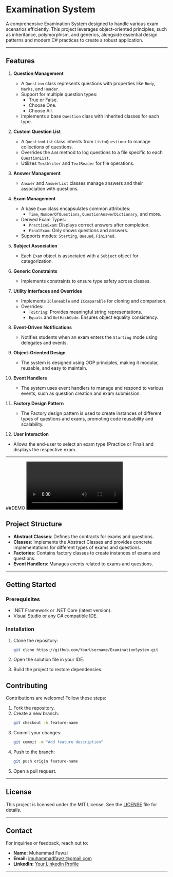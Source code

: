 # Examination System

A comprehensive Examination System designed to handle various exam scenarios efficiently. This project leverages object-oriented principles, such as inheritance, polymorphism, and generics, alongside essential design patterns and modern C# practices to create a robust application.

---

## Features

1. **Question Management**
   - A `Question` class represents questions with properties like `Body`, `Marks`, and `Header`.
   - Support for multiple question types:
     - True or False.
     - Choose One.
     - Choose All.
   - Implements a base `Question` class with inherited classes for each type.

2. **Custom Question List**
   - A `QuestionList` class inherits from `List<Question>` to manage collections of questions.
   - Overrides the `Add` method to log questions to a file specific to each `QuestionList`.
   - Utilizes `TextWriter` and `TextReader` for file operations.

3. **Answer Management**
   - `Answer` and `AnswerList` classes manage answers and their association with questions.

4. **Exam Management**
   - A base `Exam` class encapsulates common attributes:
     - `Time`, `NumberOfQuestions`, `QuestionAnswerDictionary`, and more.
   - Derived Exam Types:
     - `PracticeExam`: Displays correct answers after completion.
     - `FinalExam`: Only shows questions and answers.
   - Supports modes: `Starting`, `Queued`, `Finished`.

5. **Subject Association**
   - Each `Exam` object is associated with a `Subject` object for categorization.

6. **Generic Constraints**
   - Implements constraints to ensure type safety across classes.

7. **Utility Interfaces and Overrides**
   - Implements `ICloneable` and `IComparable` for cloning and comparison.
   - Overrides:
     - `ToString`: Provides meaningful string representations.
     - `Equals` and `GetHashCode`: Ensures object equality consistency.

8. **Event-Driven Notifications**
   - Notifies students when an exam enters the `Starting` mode using delegates and events.

9. **Object-Oriented Design**
   - The system is designed using OOP principles, making it modular, reusable, and easy to maintain.

10. **Event Handlers**
    - The system uses event handlers to manage and respond to various events, such as question creation and exam submission.

11. **Factory Design Pattern**
    - The Factory design pattern is used to create instances of different types of questions and exams, promoting code reusability and scalability.

12. **User Interaction**
   - Allows the end-user to select an exam type (Practice or Final) and displays the respective exam.


---
##DEMO
![DEMO](./Video.mp4)
## Project Structure

- **Abstract Classes**: Defines the contracts for exams and questions.
- **Classes**: Implements the Abstract Classes and provides concrete implementations for different types of exams and questions.
- **Factories**: Contains factory classes to create instances of exams and questions.
- **Event Handlers**: Manages events related to exams and questions.

---

## Getting Started

### Prerequisites
- .NET Framework or .NET Core (latest version).
- Visual Studio or any C# compatible IDE.

### Installation
1. Clone the repository:
   ```bash
   git clone https://github.com/YourUsername/ExaminationSystem.git
   ```
2. Open the solution file in your IDE.

3. Build the project to restore dependencies.



## Contributing

Contributions are welcome! Follow these steps:
1. Fork the repository.
2. Create a new branch:
   ```bash
   git checkout -b feature-name
   ```
3. Commit your changes:
   ```bash
   git commit -m "Add feature description"
   ```
4. Push to the branch:
   ```bash
   git push origin feature-name
   ```
5. Open a pull request.

---

## License

This project is licensed under the MIT License. See the [LICENSE](LICENSE) file for details.

---

## Contact

For inquiries or feedback, reach out to:

- **Name:** Muhammad Fawzi
- **Email:** imuhammadfawzi@gmail.com
- **LinkedIn:** [Your LinkedIn Profile](https://www.linkedin.com/in/imuhammadfawzi)

---
